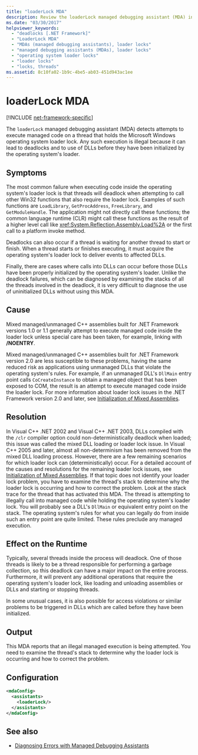 ```yaml
---
title: "loaderLock MDA"
description: Review the loaderLock managed debugging assistant (MDA) in .NET, which detects attempts to run managed code on a thread holding the Windows OS loader lock.
ms.date: "03/30/2017"
helpviewer_keywords:
  - "deadlocks [.NET Framework]"
  - "LoaderLock MDA"
  - "MDAs (managed debugging assistants), loader locks"
  - "managed debugging assistants (MDAs), loader locks"
  - "operating system loader locks"
  - "loader locks"
  - "locks, threads"
ms.assetid: 8c10fa02-1b9c-4be5-ab03-451d943ac1ee
---
```

# loaderLock MDA

[!INCLUDE [net-framework-specific](../includes/net-framework-specific.md)]

The `loaderLock` managed debugging assistant (MDA) detects attempts to execute managed code on a thread that holds the Microsoft Windows operating system loader lock.  Any such execution is illegal because it can lead to deadlocks and to use of DLLs before they have been initialized by the operating system's loader.

## Symptoms

 The most common failure when executing code inside the operating system's loader lock is that threads will deadlock when attempting to call other Win32 functions that also require the loader lock.  Examples of such functions are `LoadLibrary`, `GetProcAddress`, `FreeLibrary`, and `GetModuleHandle`.  The application might not directly call these functions; the common language runtime (CLR) might call these functions as the result of a higher level call like <xref:System.Reflection.Assembly.Load%2A> or the first call to a platform invoke method.

 Deadlocks can also occur if a thread is waiting for another thread to start or finish.  When a thread starts or finishes executing, it must acquire the operating system's loader lock to deliver events to affected DLLs.

 Finally, there are cases where calls into DLLs can occur before those DLLs have been properly initialized by the operating system's loader.  Unlike the deadlock failures, which can be diagnosed by examining the stacks of all the threads involved in the deadlock, it is very difficult to diagnose the use of uninitialized DLLs without using this MDA.

## Cause

 Mixed managed/unmanaged C++ assemblies built for .NET Framework versions 1.0 or 1.1 generally attempt to execute managed code inside the loader lock unless special care has been taken, for example, linking with **/NOENTRY**.

 Mixed managed/unmanaged C++ assemblies built for .NET Framework version 2.0 are less susceptible to these problems, having the same reduced risk as applications using unmanaged DLLs that violate the operating system's rules.  For example, if an unmanaged DLL's `DllMain` entry point calls `CoCreateInstance` to obtain a managed object that has been exposed to COM, the result is an attempt to execute managed code inside the loader lock. For more information about loader lock issues in the .NET Framework version 2.0 and later, see [Initialization of Mixed Assemblies](/cpp/dotnet/initialization-of-mixed-assemblies).

## Resolution

 In Visual C++ .NET 2002 and Visual C++ .NET 2003, DLLs compiled with the `/clr` compiler option could non-deterministically deadlock when loaded; this issue was called the mixed DLL loading or loader lock issue. In Visual C++ 2005 and later, almost all non-determinism has been removed from the mixed DLL loading process. However, there are a few remaining scenarios for which loader lock can (deterministically) occur. For a detailed account of the causes and resolutions for the remaining loader lock issues, see [Initialization of Mixed Assemblies](/cpp/dotnet/initialization-of-mixed-assemblies). If that topic does not identify your loader lock problem, you have to examine the thread's stack to determine why the loader lock is occurring and how to correct the problem. Look at the stack trace for the thread that has activated this MDA.  The thread is attempting to illegally call into managed code while holding the operating system's loader lock.  You will probably see a DLL's `DllMain` or equivalent entry point on the stack.  The operating system's rules for what you can legally do from inside such an entry point are quite limited.  These rules preclude any managed execution.

## Effect on the Runtime

 Typically, several threads inside the process will deadlock.  One of those threads is likely to be a thread responsible for performing a garbage collection, so this deadlock can have a major impact on the entire process.  Furthermore, it will prevent any additional operations that require the operating system's loader lock, like loading and unloading assemblies or DLLs and starting or stopping threads.

 In some unusual cases, it is also possible for access violations or similar problems to be triggered in DLLs which are called before they have been initialized.

## Output

 This MDA reports that an illegal managed execution is being attempted.  You need to examine the thread's stack to determine why the loader lock is occurring and how to correct the problem.

## Configuration

```xml
<mdaConfig>
  <assistants>
    <loaderLock/>
  </assistants>
</mdaConfig>
```

## See also

- [Diagnosing Errors with Managed Debugging Assistants](diagnosing-errors-with-managed-debugging-assistants.md)
